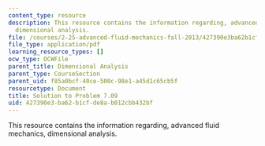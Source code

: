 ```yaml
---
content_type: resource
description: This resource contains the information regarding, advanced fluid mechanics,
  dimensional analysis.
file: /courses/2-25-advanced-fluid-mechanics-fall-2013/427390e3ba62b1cfde8ab012cbb432bf_MIT2_25F13_Shapi7.09_Solut.pdf
file_type: application/pdf
learning_resource_types: []
ocw_type: OCWFile
parent_title: Dimensional Analysis
parent_type: CourseSection
parent_uid: f85a0bcf-40ce-500c-98e1-a45d1c65cb5f
resourcetype: Document
title: Solution to Problem 7.09
uid: 427390e3-ba62-b1cf-de8a-b012cbb432bf
---
```

This resource contains the information regarding, advanced fluid mechanics, dimensional analysis.


